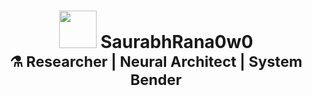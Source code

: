 <h1 align="center">
  <img src="https://your-gif-link.gif" width="60" />
  SaurabhRana0w0  
  <br>
  <sub>⚗️ Researcher | Neural Architect | System Bender</sub>
</h1>
